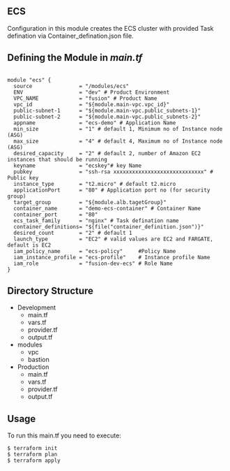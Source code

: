 ## ECS

Configuration in this module creates the ECS cluster with provided Task defination via Container_defination.json file.

## Defining the Module in *main.tf*

```hcl

module "ecs" {
  source               = "/modules/ecs"
  ENV                  = "dev" # Product Environment
  VPC_NAME             = "fusion" # Product Name
  vpc_id               = "${module.main-vpc.vpc_id}"
  public-subnet-1      = "${module.main-vpc.public_subnets-1}"
  public-subnet-2      = "${module.main-vpc.public_subnets-2}"
  appname              = "ecs-demo" # Application Name
  min_size             = "1" # default 1, Minimum no of Instance node (ASG)
  max_size             = "4" # default 4, Maximum no of Instance node (ASG)
  desired_capacity     = "2" # default 2, number of Amazon EC2 instances that should be running
  keyname              = "ecskey"# key Name
  pubkey               = "ssh-rsa xxxxxxxxxxxxxxxxxxxxxxxxxxxxx" # Public key
  instance_type        = "t2.micro" # default t2.micro
  applicationPort      = "80" # Application port no (for security group)
  target_group         = "${module.alb.tagetGroup}"
  container_name       = "demo-ecs-container" # Container Name
  container_port       = "80"
  ecs_task_family      = "nginx" # Task defination name
  container_definitions= "${file("container_definition.json")}"
  desired_count        = "2" # default 1
  launch_type          = "EC2" # valid values are EC2 and FARGATE, default is EC2
  iam_policy_name      = "ecs-policy"     #Policy Name
  iam_instance_profile = "ecs-profile"    # Instance profile Name
  iam_role             = "fusion-dev-ecs" # Role Name
}

```

## Directory Structure

- Development
  - main.tf
  - vars.tf
  - provider.tf
  - output.tf
- modules
  - vpc
  - bastion
- Production
  - main.tf
  - vars.tf
  - provider.tf
  - output.tf

## Usage

To run this main.tf you need to execute:

```
$ terraform init
$ terraform plan
$ terraform apply

```